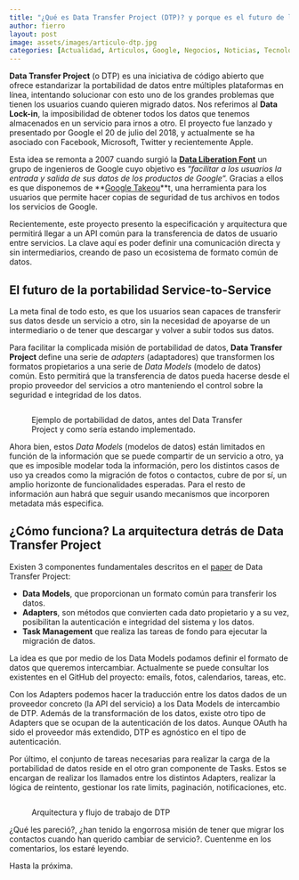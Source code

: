 ```yaml
---
title: "¿Qué es Data Transfer Project (DTP)? y porque es el futuro de la portabilidad de datos entre servicios online"
author: fierro
layout: post
image: assets/images/articulo-dtp.jpg
categories: [Actualidad, Articulos, Google, Negocios, Noticias, Tecnología]
---
```

**Data Transfer Project** (o DTP) es una iniciativa de código abierto que ofrece estandarizar la portabilidad de datos entre múltiples plataformas en línea, intentando solucionar con esto uno de los grandes problemas que tienen los usuarios cuando quieren migrado datos. Nos referimos al **Data Lock-in**, la imposibilidad de obtener todos los datos que tenemos almacenados en un servicio para irnos a otro. El proyecto fue lanzado y presentado por Google el 20 de julio del 2018, y actualmente se ha asociado con Facebook, Microsoft, Twitter y recientemente Apple.

Esta idea se remonta a 2007 cuando surgió la **[Data Liberation Font](http://dataliberation.blogspot.com/)** un grupo de ingenieros de Google cuyo objetivo es &#8220;_facilitar a los usuarios la entrada y salida de sus datos de los productos de Google_&#8220;. Gracias a ellos es que disponemos de **[Google Takeou](https://takeout.google.com/)**t, una herramienta para los usuarios que permite hacer copias de seguridad de tus archivos en todos los servicios de Google. 

Recientemente, este proyecto presento la especificación y arquitectura que permitirá llegar a un API común para la transferencia de datos de usuario entre servicios. La clave aquí es poder definir una comunicación directa y sin intermediarios, creando de paso un ecosistema de formato común de datos.

## El futuro de la portabilidad Service-to-Service

La meta final de todo esto, es que los usuarios sean capaces de transferir sus datos desde un servicio a otro, sin la necesidad de apoyarse de un intermediario o de tener que descargar y volver a subir todos sus datos.

Para facilitar la complicada misión de portabilidad de datos, **Data Transfer Project** define una serie de _adapters_ (adaptadores) que transformen los formatos propietarios a una serie de _Data Models_ (modelo de datos) común. Esto permitirá que la transferencia de datos pueda hacerse desde el propio proveedor del servicios a otro manteniendo el control sobre la seguridad e integridad de los datos.<figure class="wp-block-image">

<img src="https://consultancysoft.com/wp-content/uploads/2019/08/Imagen1-1024x532.png" alt="" class="wp-image-2754" srcset="https://consultancysoft.com/wp-content/uploads/2019/08/Imagen1-1024x532.png 1024w, https://consultancysoft.com/wp-content/uploads/2019/08/Imagen1-300x156.png 300w, https://consultancysoft.com/wp-content/uploads/2019/08/Imagen1-768x399.png 768w, https://consultancysoft.com/wp-content/uploads/2019/08/Imagen1.png 1366w" sizes="(max-width: 1024px) 100vw, 1024px" /> <figcaption>Ejemplo de portabilidad de datos, antes del Data Transfer Project y como sería estando implementado.</figcaption></figure> 

Ahora bien, estos _Data Models_ (modelos de datos) están limitados en función de la información que se puede compartir de un servicio a otro, ya que es imposible modelar toda la información, pero los distintos casos de uso ya creados como la migración de fotos o contactos, cubre de por sí, un amplio horizonte de funcionalidades esperadas. Para el resto de información aun habrá que seguir usando mecanismos que incorporen metadata más especifica.

## ¿Cómo funciona? La arquitectura detrás de Data Transfer Project

Existen 3 componentes fundamentales descritos en el [paper](https://datatransferproject.dev/dtp-overview.pdf) de Data Transfer Project:

  * **Data Models**, que proporcionan un formato común para transferir los datos.
  * **Adapters**, son métodos que convierten cada dato propietario y a su vez, posibilitan la autenticación e integridad del sistema y los datos.
  * **Task Management** que realiza las tareas de fondo para ejecutar la migración de datos.

La idea es que por medio de los Data Models podamos definir el formato de datos que queremos intercambiar. Actualmente se puede consultar los existentes en el GitHub del proyecto: emails, fotos, calendarios, tareas, etc.

Con los Adapters podemos hacer la traducción entre los datos dados de un proveedor concreto (la API del servicio) a los Data Models de intercambio de DTP. Además de la transformación de los datos, existe otro tipo de Adapters que se ocupan de la autenticación de los datos. Aunque OAuth ha sido el proveedor más extendido, DTP es agnóstico en el tipo de autenticación.

Por último, el conjunto de tareas necesarias para realizar la carga de la portabilidad de datos reside en el otro gran componente de Tasks. Estos se encargan de realizar los llamados entre los distintos Adapters, realizar la lógica de reintento, gestionar los rate limits, paginación, notificaciones, etc.<figure class="wp-block-image">

<img src="https://consultancysoft.com/wp-content/uploads/2019/08/Imagen2-1024x974.png" alt="" class="wp-image-2755" srcset="https://consultancysoft.com/wp-content/uploads/2019/08/Imagen2-1024x974.png 1024w, https://consultancysoft.com/wp-content/uploads/2019/08/Imagen2-300x285.png 300w, https://consultancysoft.com/wp-content/uploads/2019/08/Imagen2-768x730.png 768w, https://consultancysoft.com/wp-content/uploads/2019/08/Imagen2.png 1366w" sizes="(max-width: 1024px) 100vw, 1024px" /> <figcaption>Arquitectura y flujo de trabajo de DTP </figcaption></figure> 

¿Qué les pareció?, ¿han tenido la engorrosa misión de tener que migrar los contactos cuando han querido cambiar de servicio?. Cuentenme en los comentarios, los estaré leyendo. 

Hasta la próxima.